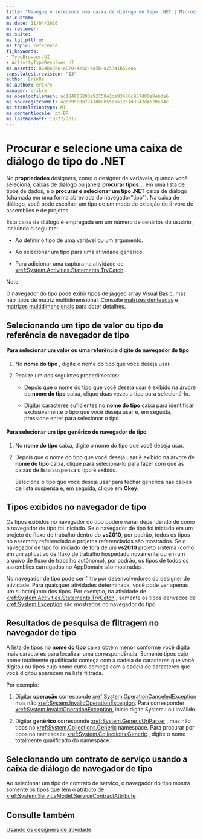 ```yaml
---
title: "Navegue e selecione uma caixa de diálogo de tipo .NET | Microsoft Docs"
ms.custom: 
ms.date: 11/04/2016
ms.reviewer: 
ms.suite: 
ms.tgt_pltfrm: 
ms.topic: reference
f1_keywords:
- TypeBrowser.UI
- ActivityTypeResolver.UI
ms.assetid: 864b60b6-a070-4e5c-aa5b-a25341b57ea6
caps.latest.revision: "13"
author: ErikRe
ms.author: erikre
manager: erikre
ms.openlocfilehash: ac184805803e92758e1de93400c957d00e8ebda6
ms.sourcegitcommit: aadb9588877418b8b55a5612c1d3842d4520ca4c
ms.translationtype: MT
ms.contentlocale: pt-BR
ms.lasthandoff: 10/27/2017
---
```

# <a name="browse-and-select-a-net-type-dialog-box"></a>Procurar e selecione uma caixa de diálogo de tipo do .NET
No **propriedades** designers, como o designer de variáveis, quando você seleciona, caixas de diálogo ou janela **procurar tipos...**  em uma lista de tipos de dados, é o **procurar e selecionar um tipo .NET** caixa de diálogo (chamada em uma forma abreviada do navegador"tipo"). Na caixa de diálogo, você pode escolher um tipo de um modo de exibição de árvore de assemblies e de projetos.  
  
 Esta caixa de diálogo é empregada em um número de cenários do usuário, incluindo o seguinte:  
  
-   Ao definir o tipo de uma variável ou um argumento.  
  
-   Ao selecionar um tipo para uma atividade genérico.  
  
-   Para adicionar uma captura na atividade de <xref:System.Activities.Statements.TryCatch> .  
  
> [!NOTE]
>  O navegador do tipo pode exibir tipos de jagged array Visual Basic, mas não tipos de matriz multidimensional. Consulte [matrizes denteadas](http://go.microsoft.com/fwlink/?LinkId=195226) e [matrizes multidimensionais](http://go.microsoft.com/fwlink/?LinkId=195227) para obter detalhes.  
  
## <a name="selecting-a-value-or-reference-type-from-the-type-browser"></a>Selecionando um tipo de valor ou tipo de referência de navegador de tipo  
  
#### <a name="to-select-a-value-or-reference-type-from-the-type-browser"></a>Para selecionar um valor ou uma referência digite de navegador de tipo  
  
1.  No **nome do tipo** , digite o nome do tipo que você deseja usar.  
  
2.  Realize um dos seguintes procedimentos:  
  
    -   Depois que o nome do tipo que você deseja usar é exibido na árvore de **nome do tipo** caixa, clique duas vezes o tipo para selecioná-lo.  
  
    -   Digitar caracteres suficientes no **nome do tipo** caixa para identificar exclusivamente o tipo que você deseja usar e, em seguida, pressione enter para selecionar o tipo  
  
#### <a name="to-select-a-generic-type-from-the-type-browser"></a>Para selecionar um tipo genérico de navegador de tipo  
  
1.  No **nome do tipo** caixa, digite o nome do tipo que você deseja usar.  
  
2.  Depois que o nome do tipo que você deseja usar é exibido na árvore de **nome do tipo** caixa, clique para selecioná-lo para fazer com que as caixas de lista suspensa o tipo é exibido.  
  
     Selecione o tipo que você deseja usar para fechar genérica nas caixas de lista suspensa e, em seguida, clique em **Okey**.  
  
## <a name="types-displayed-in-the-type-browser"></a>Tipos exibidos no navegador de tipo  
 Os tipos exibidos no navegador do tipo podem variar dependendo de como o navegador de tipo foi iniciado. Se o navegador de tipo foi iniciado em um projeto de fluxo de trabalho dentro do **vs2010**, por padrão, todos os tipos no assembly referenciado e projetos referenciados são mostrados. Se o navegador de tipo foi iniciado de fora de um **vs2010** projeto sistema (como em um aplicativo de fluxo de trabalho hospedado novamente ou em um arquivo de fluxo de trabalho autônomo), por padrão, os tipos de todos os assemblies carregados no AppDomain são mostradas .  
  
 No navegador de tipo pode ser filtro por desenvolvedores do designer de atividade. Para quaisquer atividades determinada, você pode ver apenas um subconjunto dos tipos. Por exemplo, na atividade de <xref:System.Activities.Statements.TryCatch> , somente os tipos derivados de <xref:System.Exception> são mostrados no navegador do tipo.  
  
## <a name="filtering-search-results-in-the-type-browser"></a>Resultados de pesquisa de filtragem no navegador de tipo  
 A lista de tipos no **nome do tipo** caixa obtém menor conforme você digita mais caracteres para localizar uma correspondência. Somente tipos cujo nome totalmente qualificado começa com a cadeia de caracteres que você digitou ou tipos cujo nome curto começa com a cadeia de caracteres que você digitou aparecem na lista filtrada.  
  
 Por exemplo:  
  
1.  Digitar **operação** corresponde <xref:System.OperationCanceledException> mas não <xref:System.InvalidOperationException>. Para corresponder <xref:System.InvalidOperationException>, inicie digite System.I ou inválido.  
  
2.  Digitar **genérico** corresponde <xref:System.GenericUriParser> , mas não tipos no <xref:System.Collections.Generic> namespace. Para procurar por tipos no namespace <xref:System.Collections.Generic> , digite o nome totalmente qualificado do namespace.  
  
## <a name="selecting-a-service-contract-using-the-type-browser-dialog"></a>Selecionando um contrato de serviço usando a caixa de diálogo de navegador de tipo  
 Ao selecionar um tipo de contrato de serviço, o navegador do tipo mostra somente os tipos que têm o atributo de <xref:System.ServiceModel.ServiceContractAttribute> .  
  
## <a name="see-also"></a>Consulte também  
 [Usando os designers de atividade](../workflow-designer/using-the-activity-designers.md)